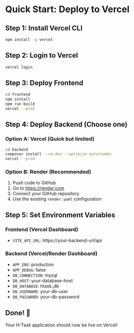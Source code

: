 # Quick Start: Deploy to Vercel

## Step 1: Install Vercel CLI
```bash
npm install -g vercel
```

## Step 2: Login to Vercel
```bash
vercel login
```

## Step 3: Deploy Frontend
```bash
cd frontend
npm install
npm run build
vercel --prod
```

## Step 4: Deploy Backend (Choose one)

### Option A: Vercel (Quick but limited)
```bash
cd backend
composer install --no-dev --optimize-autoloader
vercel --prod
```

### Option B: Render (Recommended)
1. Push code to GitHub
2. Go to https://render.com
3. Connect your GitHub repository
4. Use the existing `render.yaml` configuration

## Step 5: Set Environment Variables

### Frontend (Vercel Dashboard)
- `VITE_API_URL`: https://your-backend-url/api

### Backend (Vercel/Render Dashboard)
- `APP_ENV`: production
- `APP_DEBUG`: false
- `DB_CONNECTION`: mysql
- `DB_HOST`: your-database-host
- `DB_DATABASE`: htask_db
- `DB_USERNAME`: your-db-user
- `DB_PASSWORD`: your-db-password

## Done! 🎉

Your H-Task application should now be live on Vercel!
